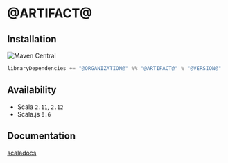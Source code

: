 
[//]: # (NOTE: do not edit `README.md` in root, only edit from `src/site-preprocess/README.md`)


# @ARTIFACT@

## Installation

![Maven Central](https://img.shields.io/maven-central/v/@ORGANIZATION@/@ARTIFACT@_2.12.svg?style=for-the-badge)

```scala
libraryDependencies += "@ORGANIZATION@" %% "@ARTIFACT@" % "@VERSION@"
```

## Availability
* Scala `2.11`, `2.12`
* Scala.js `0.6`

## Documentation

[scaladocs](http://@PROJECT_ORG@.github.io/@PROJECT@/scaladocs/api/@VERSION@/org/isomorf/runtime/effect/api/buffer)
